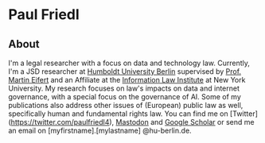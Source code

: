 # Paul Friedl

## About
I'm a legal researcher with a focus on data and technology law. Currently, I'm a JSD researcher at [Humboldt University Berlin](https://www.rewi.hu-berlin.de/en/lf/oe/rhp/dynaminthome) supervised by [Prof. Martin Eifert](https://www.bundesverfassungsgericht.de/DE/Richter/Erster-Senat/BVR-Prof-Dr-Eifert/bvr-prof-dr-eifert_node.html) and an Affiliate at the [Information Law Institute](https://www.law.nyu.edu/centers/ili) at New York University. My research focuses on law's impacts on data and internet governance, with a special focus on the governance of AI. Some of my publications also address other issues of (European) public law as well, specifically human and fundamental rights law.
You can find me on [Twitter] (https://twitter.com/paulfriedl4), [Mastodon](https://mastodon.social/@paulfriedl) and [Google Scholar](https://scholar.google.de/citations?user=Qtv_oL0AAAAJ&hl=de) or send me an email on [myfirstname].[mylastname] @hu-berlin.de.
